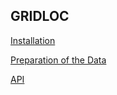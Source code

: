 ## GRIDLOC

[Installation](installation.md)

[Preparation of the Data](preparation.md)

[API](gridloc/index.html)
